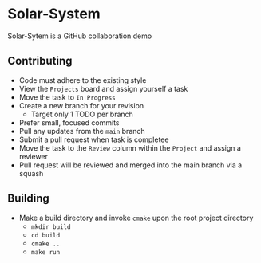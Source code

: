# Solar-System

Solar-Sytem is a GitHub collaboration demo

## Contributing

- Code must adhere to the existing style
- View the `Projects` board and assign yourself a task
- Move the task to `In Progress`
- Create a new branch for your revision
  - Target only 1 TODO per branch
- Prefer small, focused commits
- Pull any updates from the `main` branch
- Submit a pull request when task is completee
- Move the task to the `Review` column within the `Project` and assign a reviewer
- Pull request will be reviewed and merged into the main branch via a squash

## Building

- Make a build directory and invoke `cmake` upon the root project directory
  - `mkdir build`
  - `cd build`
  - `cmake ..`
  - `make run`
